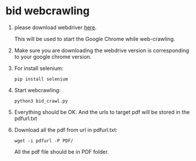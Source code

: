 # bid webcrawling

1. please download webdriver [here](https://chromedriver.chromium.org/downloads).

	This will be used to start the Google Chrome while web-crawling.

2. Make sure you are downloading the webdrive version is corresponding to your google chrome version.

3. For install selenium:

	`pip install selenium`

4. Start webcrawling:

	`python3 bid_crawl.py`

5. Everything should be OK. And the urls to target pdf will be stored in the pdfurl.txt

6. Download all the pdf from url in pdfurl.txt:

	`wget -i pdfurl -P PDF/`

	All the pdf file should be in PDF folder.
